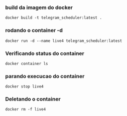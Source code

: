 ### build da imagem do docker
`docker build -t telegram_scheduler:latest .`

### rodando o container -d
`docker run -d --name live4 telegram_scheduler:latest`

### Verificando status do container
`docker container ls`

### parando execucao do container
`docker stop live4`

### Deletando o container
`docker rm -f live4`
